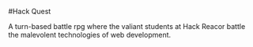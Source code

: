 #Hack Quest

A turn-based battle rpg where the valiant students at Hack Reacor battle the malevolent technologies of web development.

